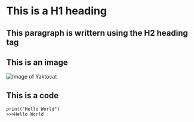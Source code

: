 # This is a H1 heading

## This paragraph is writtern using the H2 heading tag

## This is an image
![Image of Yaktocat](https://octodex.github.com/images/yaktocat.png)

## This is a code
```
print("Hello World")
>>>Hello World
```
